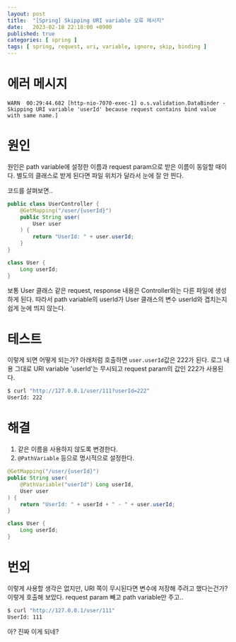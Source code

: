 ```yaml
---
layout: post
title:  "[Spring] Skipping URI variable 오류 메시지"
date:   2023-02-18 22:18:00 +0900
published: true
categories: [ spring ]
tags: [ spring, request, uri, variable, ignore, skip, binding ]
---
```


# 에러 메시지

```
WARN  00:29:44.682 [http-nio-7070-exec-1] o.s.validation.DataBinder - Skipping URI variable 'userId' because request contains bind value with same name.]
```


# 원인

원인은 path variable에 설정한 이름과 request param으로 받은 이름이 동일할 때이다. 별도의 클래스로 받게 된다면 파일 위치가 달라서 눈에 잘 안 띈다.

코드를 살펴보면..

```java
public class UserController {
    @GetMapping("/user/{userId}")
    public String user(
        User user
    ) {
        return "UserId: " + user.userId;
    }
}

class User {
    Long userId;
}
```

보통 User 클래스 같은 request, response 내용은 Controller와는 다른 파일에 생성하게 된다. 따라서 path variable의 userId가 User 클래스의 변수 userId와 겹치는지 쉽게 눈에 띄지 않는다.


# 테스트

이렇게 되면 어떻게 되는가? 아래처럼 호출하면 `user.userId`값은 222가 된다. 로그 내용 그대로 URI variable 'userId'는 무시되고 request param의 값인 222가 사용된다.

```bash
$ curl "http://127.0.0.1/user/111?userId=222"
UserId: 222
```

# 해결

1. 같은 이름을 사용하지 않도록 변경한다.
2. `@PathVariable` 등으로 명시적으로 설정한다.

```java
@GetMapping("/user/{userId}")
public String user(
    @PathVariable("userId") Long userId,
    User user
) {
    return "UserId: " + userId + " - " + user.userId;
}

class User {
    Long userId;
}
```

# 번외

이렇게 사용할 생각은 없지만, URI 쪽이 무시된다면 변수에 저장해 주려고 했다는건가? 이렇게 호출해 보았다. request param 빼고 path variable만 주고..

```bash
$ curl "http://127.0.0.1/user/111"
UserId: 111
```

아? 진짜 이게 되네?
